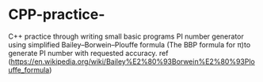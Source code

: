 # CPP-practice-
C++ practice through writing small basic programs
PI number generator
using simplified Bailey–Borwein–Plouffe formula (The BBP formula for π)to generate PI number with requested accuracy.
ref (https://en.wikipedia.org/wiki/Bailey%E2%80%93Borwein%E2%80%93Plouffe_formula)
